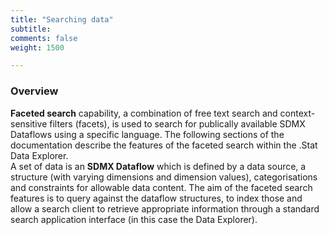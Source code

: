 ```yaml
---
title: "Searching data"
subtitle: 
comments: false
weight: 1500

---
```


### Overview
**Faceted search** capability, a combination of free text search and context-sensitive filters (facets), is used to search for publically available SDMX Dataflows using a specific language. The following sections of the documentation describe the features of the faceted search within the .Stat Data Explorer.  
A set of data is an **SDMX Dataflow** which is defined by a data source, a structure (with varying dimensions and dimension values), categorisations and constraints for allowable data content. The aim of the faceted search features is to query against the dataflow structures, to index those and allow a search client to retrieve appropriate information through a standard search application interface (in this case the Data Explorer).
